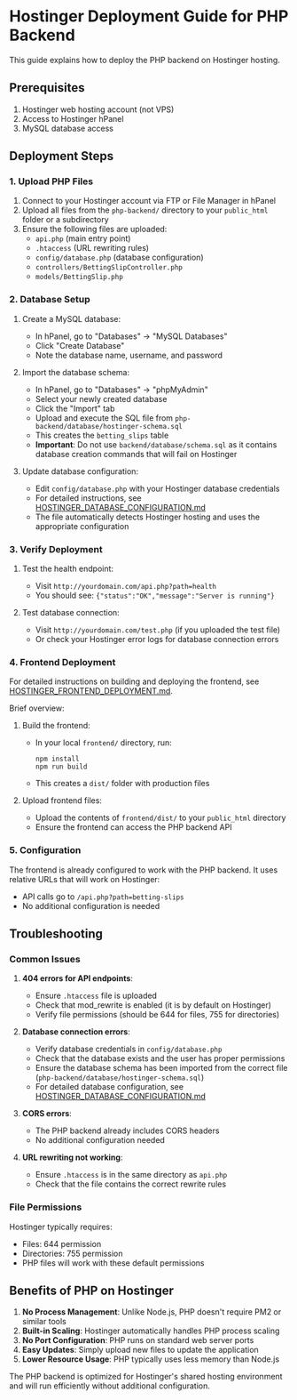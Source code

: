 # Hostinger Deployment Guide for PHP Backend

This guide explains how to deploy the PHP backend on Hostinger hosting.

## Prerequisites

1. Hostinger web hosting account (not VPS)
2. Access to Hostinger hPanel
3. MySQL database access

## Deployment Steps

### 1. Upload PHP Files

1. Connect to your Hostinger account via FTP or File Manager in hPanel
2. Upload all files from the `php-backend/` directory to your `public_html` folder or a subdirectory
3. Ensure the following files are uploaded:
   - `api.php` (main entry point)
   - `.htaccess` (URL rewriting rules)
   - `config/database.php` (database configuration)
   - `controllers/BettingSlipController.php`
   - `models/BettingSlip.php`

### 2. Database Setup

1. Create a MySQL database:

   - In hPanel, go to "Databases" → "MySQL Databases"
   - Click "Create Database"
   - Note the database name, username, and password

2. Import the database schema:

   - In hPanel, go to "Databases" → "phpMyAdmin"
   - Select your newly created database
   - Click the "Import" tab
   - Upload and execute the SQL file from `php-backend/database/hostinger-schema.sql`
   - This creates the `betting_slips` table
   - **Important**: Do not use `backend/database/schema.sql` as it contains database creation commands that will fail on Hostinger

3. Update database configuration:
   - Edit `config/database.php` with your Hostinger database credentials
   - For detailed instructions, see [HOSTINGER_DATABASE_CONFIGURATION.md](HOSTINGER_DATABASE_CONFIGURATION.md)
   - The file automatically detects Hostinger hosting and uses the appropriate configuration

### 3. Verify Deployment

1. Test the health endpoint:

   - Visit `http://yourdomain.com/api.php?path=health`
   - You should see: `{"status":"OK","message":"Server is running"}`

2. Test database connection:
   - Visit `http://yourdomain.com/test.php` (if you uploaded the test file)
   - Or check your Hostinger error logs for database connection errors

### 4. Frontend Deployment

For detailed instructions on building and deploying the frontend, see [HOSTINGER_FRONTEND_DEPLOYMENT.md](HOSTINGER_FRONTEND_DEPLOYMENT.md).

Brief overview:

1. Build the frontend:

   - In your local `frontend/` directory, run:
     ```
     npm install
     npm run build
     ```
   - This creates a `dist/` folder with production files

2. Upload frontend files:
   - Upload the contents of `frontend/dist/` to your `public_html` directory
   - Ensure the frontend can access the PHP backend API

### 5. Configuration

The frontend is already configured to work with the PHP backend. It uses relative URLs that will work on Hostinger:

- API calls go to `/api.php?path=betting-slips`
- No additional configuration is needed

## Troubleshooting

### Common Issues

1. **404 errors for API endpoints**:

   - Ensure `.htaccess` file is uploaded
   - Check that mod_rewrite is enabled (it is by default on Hostinger)
   - Verify file permissions (should be 644 for files, 755 for directories)

2. **Database connection errors**:

   - Verify database credentials in `config/database.php`
   - Check that the database exists and the user has proper permissions
   - Ensure the database schema has been imported from the correct file (`php-backend/database/hostinger-schema.sql`)
   - For detailed database configuration, see [HOSTINGER_DATABASE_CONFIGURATION.md](HOSTINGER_DATABASE_CONFIGURATION.md)

3. **CORS errors**:

   - The PHP backend already includes CORS headers
   - No additional configuration needed

4. **URL rewriting not working**:
   - Ensure `.htaccess` is in the same directory as `api.php`
   - Check that the file contains the correct rewrite rules

### File Permissions

Hostinger typically requires:

- Files: 644 permission
- Directories: 755 permission
- PHP files will work with these default permissions

## Benefits of PHP on Hostinger

1. **No Process Management**: Unlike Node.js, PHP doesn't require PM2 or similar tools
2. **Built-in Scaling**: Hostinger automatically handles PHP process scaling
3. **No Port Configuration**: PHP runs on standard web server ports
4. **Easy Updates**: Simply upload new files to update the application
5. **Lower Resource Usage**: PHP typically uses less memory than Node.js

The PHP backend is optimized for Hostinger's shared hosting environment and will run efficiently without additional configuration.
